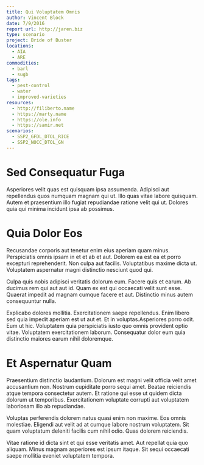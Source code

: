 ```yaml
---
title: Qui Voluptatem Omnis
author: Vincent Block
date: 7/9/2016
report url: http://jaren.biz
type: scenario
project: Bride of Buster
locations:
  - AIA
  - ARE
commodities:
  - barl
  - sugb
tags:
  - pest-control
  - water
  - improved-varieties
resources:
  - http://filiberto.name
  - https://marty.name
  - https://ole.info
  - https://samir.net
scenarios:
  - SSP2_GFDL_DTOL_RICE
  - SSP2_NOCC_DTOL_GN
---
```

# Sed Consequatur Fuga
Asperiores velit quas est quisquam ipsa assumenda. Adipisci aut repellendus quos numquam magnam qui ut. Illo quas vitae labore quisquam. Autem et praesentium illo fugiat repudiandae ratione velit qui ut. Dolores quia qui minima incidunt ipsa ab possimus.

# Quia Dolor Eos
Recusandae corporis aut tenetur enim eius aperiam quam minus. Perspiciatis omnis ipsam in et et ab et aut. Dolorem ea est ea et porro excepturi reprehenderit. Non culpa aut facilis. Voluptatibus maxime dicta ut. Voluptatem aspernatur magni distinctio nesciunt quod qui.
 Culpa quis nobis adipisci veritatis dolorum eum. Facere quis et earum. Ab ducimus rem qui aut aut id. Quam ex est qui occaecati velit sunt esse. Quaerat impedit ad magnam cumque facere et aut. Distinctio minus autem consequuntur nulla.
 Explicabo dolores mollitia. Exercitationem saepe repellendus. Enim libero sed quia impedit aperiam est ut aut et. Et in voluptas.Asperiores porro odit. Eum ut hic. Voluptatem quia perspiciatis iusto quo omnis provident optio vitae. Voluptatem exercitationem laborum. Consequatur dolor eum quia distinctio maiores earum nihil doloremque.

# Et Aspernatur Quam
Praesentium distinctio laudantium. Dolorum est magni velit officia velit amet accusantium non. Nostrum cupiditate porro sequi amet. Beatae reiciendis atque tempora consectetur autem. Et ratione qui esse ut quidem dicta dolorum ut temporibus. Exercitationem voluptate corrupti aut voluptatem laboriosam illo ab repudiandae.
 Voluptas perferendis dolorem natus quasi enim non maxime. Eos omnis molestiae. Eligendi aut velit ad at cumque labore nostrum voluptatem. Sit quam voluptatum deleniti facilis cum nihil odio. Quas dolorem reiciendis.
 Vitae ratione id dicta sint et qui esse veritatis amet. Aut repellat quia quo aliquam. Minus magnam asperiores est ipsum itaque. Sit sequi occaecati saepe mollitia eveniet voluptatem tempora.
